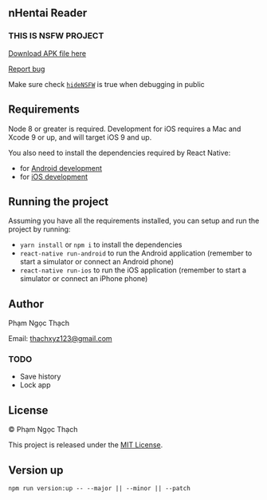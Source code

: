 ## nHentai Reader

### THIS IS NSFW PROJECT

[Download APK file here](https://github.com/pnthach95/nHentai-RNApp/releases)

[Report bug](https://github.com/pnthach95/nHentai-RNApp/issues)

Make sure check [`hideNSFW`](./App/Config/index.js) is true when debugging in public

## Requirements

Node 8 or greater is required. Development for iOS requires a Mac and Xcode 9 or up, and will target iOS 9 and up.

You also need to install the dependencies required by React Native:

- for [Android development](https://facebook.github.io/react-native/docs/getting-started.html#installing-dependencies-3)
- for [iOS development](https://facebook.github.io/react-native/docs/getting-started.html#installing-dependencies)

## Running the project

Assuming you have all the requirements installed, you can setup and run the project by running:

- `yarn install` or `npm i` to install the dependencies
- `react-native run-android` to run the Android application (remember to start a simulator or connect an Android phone)
- `react-native run-ios` to run the iOS application (remember to start a simulator or connect an iPhone phone)

## Author

Phạm Ngọc Thạch

Email: [thachxyz123@gmail.com](mailto:thachxyz123@gmail.com)

### TODO
- Save history
- Lock app

## License

© Phạm Ngọc Thạch

This project is released under the [MIT License](LICENSE).

## Version up

`npm run version:up -- --major || --minor || --patch`

